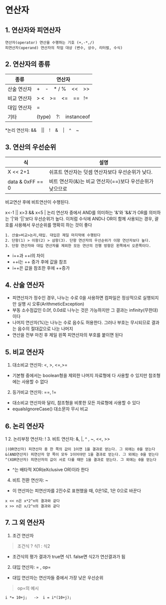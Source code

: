 # 연산자

## 1. 연산자와 피연산자
```
연산자(operator) 연산을 수행하는 기호 (+,-*,/)
피연산자(operand) 연산자의 작업 대상 (변수, 상수, 리터럴, 수식)
```

## 2. 연산자의 종류

|종류|연산자|
|---|---|
|산술 연산자|+ &nbsp;&nbsp; - &nbsp;&nbsp; * / % &nbsp;&nbsp; << &nbsp;&nbsp; >>| 
|비교 연산자|> < &nbsp;&nbsp; >=  &nbsp;&nbsp; <= &nbsp;&nbsp; ==  &nbsp;&nbsp;!=|
|대입 연산자|=|
|기타|(type) &nbsp;&nbsp; ?: &nbsp;&nbsp; instanceof|

*논리 연산자: && &nbsp;&nbsp; ||  &nbsp;&nbsp; ! &nbsp;&nbsp; & &nbsp;&nbsp; | &nbsp;&nbsp; ^ &nbsp;&nbsp; ~


## 3. 연산의 우선순위

식|설명
---|---
X << 2+1| 쉬프트 연산자는 덧셈 연산자보다 우선순위가 낮다.
data & 0xFF == 0| 비트 연산자(&)는 비교 연산자(==)보다 우선순위가 낮으므로 
비교연산 후에 비트연산이 수행된다. 

x<-1 || x>3 && x<5 | 논리 연산자 중에서 AND를 의미하는 '&'와 '&&'가 OR를 의미하는 '|'와 '||'보다 우선순위가 높다. 이처럼 수식에 AND나 OR이 함께 사용되는 경우, 괄호를 사용해서 우선순위를 명확히 하는 것이 좋다

```
1. 산술>비교>논리,태입. 대입은 제일 마지막에 수행된다
2. 단항(1) > 이항(2) > 삼항(3). 단항 연산자의 우선순위가 이항 연산자보다 높다.
3. 단항 연산자와 대입 연산자를 제외한 모든 연산의 진행 방향은 왼쪽에서 오른쪽이다.
```
* i++과 ++i의 차이
* ++i는 ++ 증가 후에 값을 참조
* i++은 값을 참조한 후에 ++증가

## 4. 산술 연산자

* 피연산자가 정수인 경우, 나누는 수로 0을 사용하면 컴파일은 정상적으로 실행되지만 실행 시 오류(ArithmeticException)
* 부동 소수점값인 0.0f, 0.0d로 나누는 것은 가능하지만 그 결과는 infinity(무한대)이다
* 나머지 연산자(%)는 나누는 수로 음수도 허용한다. 그러나 부호는 무시되므로 결과는 음수의 절대값으로 나눈 나머지
* 연산을 전부 마친 후 제일 왼쪽 피연산자의 부호를 붙이면 된다

## 5. 비교 연산자
1. 대소비교 연산자: <, >, <=,>= 
* 기본형 중에서는 boolean형을 제외한 나머지 자료형에 다 사용할 수 있지만 참조형에는 사용할 수 없다 
2. 등가비교 연산자: ==, !=
* 대소비교 연산자와 달리, 참조형을 비롯한 모든 자료형에 사용할 수 있다
* equalsIgnoreCase() 대소문자 무시 비교

## 6. 논리 연산자
1
2. 논리부정 연산자: !
3. 비트 연산자: &, |, ^ , ~, <<, >>
```
|(OR연산자) 피연산자 중 한 쪽의 값이 1이면 1을 결과로 얻는다. 그 외에는 0을 얻는다
&(AND연산자) 피연산자 양 쪽이 모두 1이어야만 1을 결과로 얻는다. 그 외에는 0을 얻는다
^(XOR연산자) 피연산자의 값이 서로 다를 때만 1을 결과로 얻는다. 그 외에는 0을 얻는다
```
* ^는 배타적 XOR(eXclusive OR)이라 한다

4. 비트 전환 연산자: ~
* 이 연산자는 피연산자를 2진수로 표현했을 때, 0은1로, 1은 0으로 바꾼다
```
x << n은 x*2^n의 결과와 같다
x >> n은 x/2^n의 결과와 같다
```


## 7. 그 외 연산자
1. 조건 연산자
> 조건식 ? 식1 : 식2
* 조건식의 평가 결과가 true면 식1. false면 식2가 연산결과가 됨
2. 대입 연산자: =  , op=
* 대입 연산자는 연산자들 중에서 가장 낮은 우선순위
>op=의 예시
```
i *= 10+j;   ->  i = i*(10+j);
```